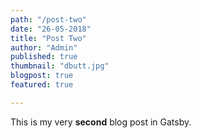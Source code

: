 ```yaml
---
path: "/post-two"
date: "26-05-2018"
title: "Post Two"
author: "Admin"
published: true
thumbnail: "dbutt.jpg"
blogpost: true
featured: true

---
```


This is my very **second** blog post in Gatsby.